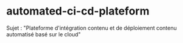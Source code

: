 # automated-ci-cd-plateform

Sujet : "Plateforme d'intégration contenu et de déploiement contenu automatisé basé sur le cloud"
